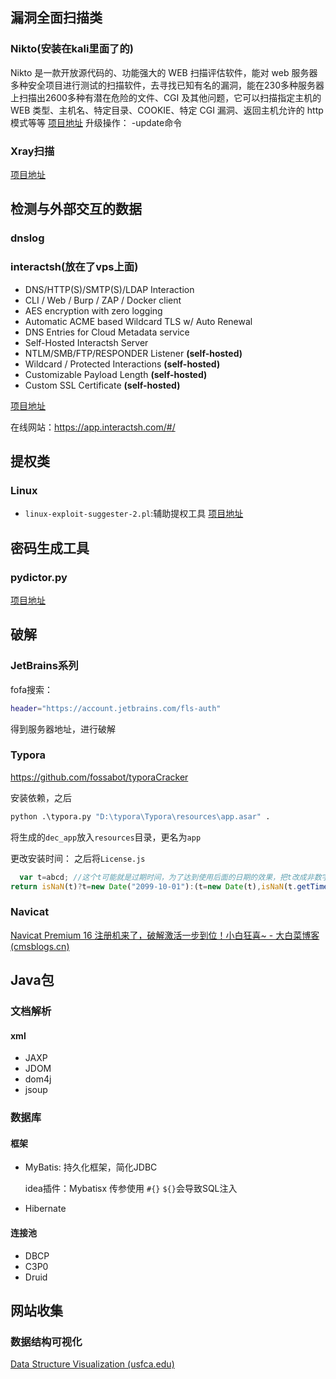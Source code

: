 ## 漏洞全面扫描类

### Nikto(安装在kali里面了的)

Nikto 是一款开放源代码的、功能强大的 WEB 扫描评估软件，能对 web 服务器多种安全项目进行测试的扫描软件，去寻找已知有名的漏洞，能在230多种服务器上扫描出2600多种有潜在危险的文件、CGI 及其他问题，它可以扫描指定主机的 WEB 类型、主机名、特定目录、COOKIE、特定 CGI 漏洞、返回主机允许的 http 模式等等
[项目地址](https://github.com/sullo/nikto)
升级操作： -update命令

### Xray扫描

[项目地址](https://github.com/chaitin/xray)

## 检测与外部交互的数据

### dnslog

### interactsh(放在了vps上面)

- DNS/HTTP(S)/SMTP(S)/LDAP Interaction
- CLI / Web / Burp / ZAP / Docker client
- AES encryption with zero logging
- Automatic ACME based Wildcard TLS w/ Auto Renewal
- DNS Entries for Cloud Metadata service
- Self-Hosted Interactsh Server
- NTLM/SMB/FTP/RESPONDER Listener **(self-hosted)**
- Wildcard / Protected Interactions **(self-hosted)**
- Customizable Payload Length **(self-hosted)**
- Custom SSL Certificate **(self-hosted)**

[项目地址](https://github.com/projectdiscovery/interactsh)

在线网站：https://app.interactsh.com/#/

## 提权类

### Linux

- `linux-exploit-suggester-2.pl`:辅助提权工具
  [项目地址](https://github.com/jondonas/linux-exploit-suggester-2)

## 密码生成工具

### pydictor.py

[项目地址](https://github.com/LandGrey/pydictor)

## 破解

### JetBrains系列

fofa搜索：

```bash
header="https://account.jetbrains.com/fls-auth"
```

得到服务器地址，进行破解

### Typora

https://github.com/fossabot/typoraCracker

安装依赖，之后

```python
python .\typora.py "D:\typora\Typora\resources\app.asar" .
```

将生成的`dec_app`放入`resources`目录，更名为`app`

更改安装时间： 之后将`License.js`

```js
  var t=abcd; //这个t可能就是过期时间，为了达到使用后面的日期的效果，把t改成非数字。我们不用它用new Date()，并且把日期改成2099-10-01，这样就不会提示过期了 
return isNaN(t)?t=new Date("2099-10-01"):(t=new Date(t),isNaN(t.getTime())&&(t=new Date("2099-10-01")))
```

### Navicat

[Navicat Premium 16 注册机来了，破解激活一步到位！小白狂喜~ - 大白菜博客 (cmsblogs.cn)](https://cmsblogs.cn/3902.html)

## Java包

### 文档解析

#### xml

- JAXP
- JDOM
- dom4j
- jsoup

### 数据库

#### 框架

- MyBatis: 持久化框架，简化JDBC

  idea插件：Mybatisx
  传参使用 `#{}` `${}`会导致SQL注入

- Hibernate

#### 连接池

- DBCP
- C3P0
- Druid

## 网站收集

### 数据结构可视化

[Data Structure Visualization (usfca.edu)](https://www.cs.usfca.edu/~galles/visualization/Algorithms.html)

